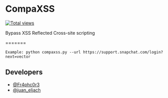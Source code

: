 # CompaXSS
[![Total views](https://sourcegraph.com/api/repos/github.com/Fraph/compaXSS/counters/views.png)](https://sourcegraph.com/github.com/Fraph/compaXSS)

Bypass XSS Reflected Cross-site scripting

=======

```
Example: python compaxss.py --url https://support.snapchat.com/login?next=vector
```

## Developers

* [@Fr4phc0r3](https://twitter.com/Fr4phc0r3)
* [@juan_eljach](https://twitter.com/juan_eljach)

